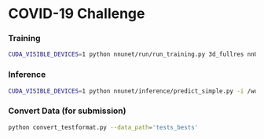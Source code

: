 
# COVID-19 Challenge



### Training

```bash
CUDA_VISIBLE_DEVICES=1 python nnunet/run/run_training.py 3d_fullres nnUNetTrainerV2 Task000_MYTASK -f 0
```



### Inference

```bash
CUDA_VISIBLE_DEVICES=1 python nnunet/inference/predict_simple.py -i /workspace/datasets/COVID-19-20_v2/imagesTs -o /workspace/scripts/nnUNet/tests -t Task000_MYTASK -m 3d_fullres -f 0
```



### Convert Data (for submission)

```bash
python convert_testformat.py --data_path='tests_bests'
```

